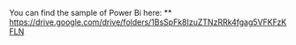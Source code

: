 You can find the sample of Power Bi here: ** https://drive.google.com/drive/folders/1BsSpFk8IzuZTNzRRk4fgag5VFKFzKFLN
